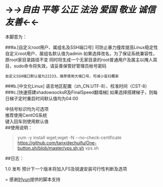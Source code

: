 #	→_→自由 平等 公正 法治 爱国 敬业 诚信 友善←_←

本脚意为：

###a.[自定义root用户、属组名及SSH端口号]
	可防止暴力撞库提高Linux稳定性
	自定义root用户、属组名默认值为admin
	如果选择改名，为了保证系统兼容性，原root家目录路径不变
	同时将生成一个无家目录的root普通用户及属主以掩人耳目，sudo命令将失效，请妥善保管好管理员帐号密码

	自定义SSH端口默认值为22233，推荐使用大端口号，可减小盲扫概率
###b.[中文化Linux]
	语言地区配置（zh_CN.UTF-8）、校准时间（CST-8）
###c.[快速搭建shadowsocksR及FinalSpeed翻墙梯]
	如果选择搭建梯子，则每日梯子定时重启时间默认值均为04:00

中括号标识均为可选项<br>
推荐使用CentOS系统<br>
键入回车则使用默认值<br>
##使用说明：
>	 yum -y install wget;wget -N --no-check-certificate https://github.com/tanxidechuifu/One-button.sh/blob/master/vps.sh;sh vps.sh

##日志：

1.0 发布  预计下一个版本将加入FS及锐速安装可行性判断及选项

=
感谢[91yun](https://github.com/91yun)提供的脚本支持<br>
